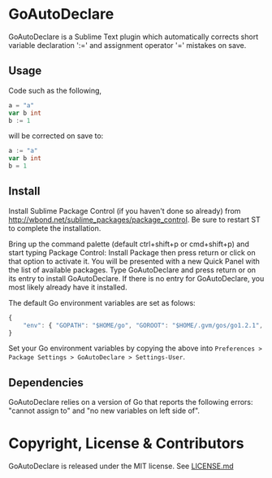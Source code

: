 GoAutoDeclare
=============

GoAutoDeclare is a Sublime Text plugin which automatically corrects short
variable declaration ':=' and assignment operator '=' mistakes on save.


Usage
-----

Code such as the following,

```go
a = "a"
var b int
b := 1
```

will be corrected on save to:

```go
a := "a"
var b int
b = 1
```


Install
-------

Install Sublime Package Control (if you haven't done so already) from http://wbond.net/sublime_packages/package_control. Be sure to restart ST to complete the installation.

Bring up the command palette (default ctrl+shift+p or cmd+shift+p) and start typing Package Control: Install Package then press return or click on that option to activate it. You will be presented with a new Quick Panel with the list of available packages. Type GoAutoDeclare and press return or on its entry to install GoAutoDeclare. If there is no entry for GoAutoDeclare, you most likely already have it installed.

The default Go environment variables are set as folows:

```javascript
{
    "env": { "GOPATH": "$HOME/go", "GOROOT": "$HOME/.gvm/gos/go1.2.1", "PATH": "$PATH:$GOPATH" },
}
```

Set your Go environment variables by copying the above into  `Preferences > Package Settings > GoAutoDeclare > Settings-User`. 


Dependencies
------------
GoAutoDeclare relies on a version of Go that reports the following errors: "cannot assign to" and "no new variables on left side of". 


Copyright, License & Contributors
=================================

GoAutoDeclare is released under the MIT license. See [LICENSE.md](LICENSE.md)